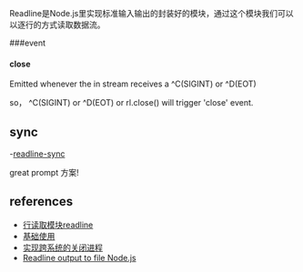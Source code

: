 
Readline是Node.js里实现标准输入输出的封装好的模块，通过这个模块我们可以以逐行的方式读取数据流。



###event

#### close

Emitted whenever the in stream receives a ^C(SIGINT) or ^D(EOT)

so， ^C(SIGINT) or ^D(EOT) or rl.close() will trigger 'close' event.

## sync

 -[readline-sync](https://github.com/anseki/readline-sync)

 great prompt 方案!

## references

 - [行读取模块readline](http://itbilu.com/nodejs/core/41CUGeaP.html)
 - [基础使用](http://blog.csdn.net/zgljl2012/article/details/48321171)
 - [实现跨系统的关闭进程](http://stackoverflow.com/questions/10021373/what-is-the-windows-equivalent-of-process-onsigint-in-node-js)
 - [Readline output to file Node.js](http://stackoverflow.com/questions/29410404/readline-output-to-file-node-js)